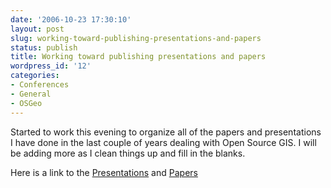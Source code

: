 ```yaml
---
date: '2006-10-23 17:30:10'
layout: post
slug: working-toward-publishing-presentations-and-papers
status: publish
title: Working toward publishing presentations and papers
wordpress_id: '12'
categories:
- Conferences
- General
- OSGeo
---
```


Started to work this evening to organize all of the papers and presentations I have done in the last couple of years dealing with Open Source GIS.  I will be adding more as I clean things up and fill in the blanks.

Here is a link to the [Presentations](http://www.reprojected.com/presentations) and [Papers](http://www.reprojected.com/papers)


